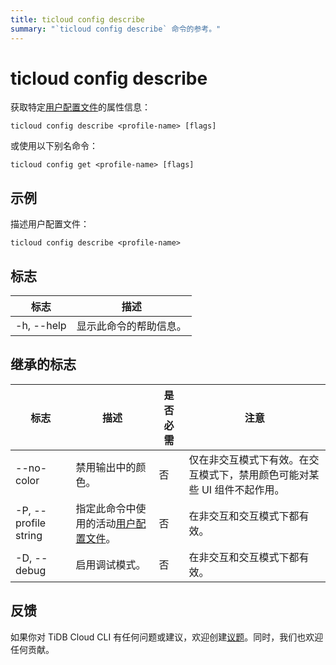 ```yaml
---
title: ticloud config describe
summary: "`ticloud config describe` 命令的参考。"
---
```


# ticloud config describe

获取特定[用户配置文件](/tidb-cloud/cli-reference.md#user-profile)的属性信息：

```shell
ticloud config describe <profile-name> [flags]
```

或使用以下别名命令：

```shell
ticloud config get <profile-name> [flags]
```

## 示例

描述用户配置文件：

```shell
ticloud config describe <profile-name>
```

## 标志

| 标志       | 描述              |
|------------|--------------------------|
| -h, --help | 显示此命令的帮助信息。 |

## 继承的标志

| 标志                 | 描述                                   | 是否必需 | 注意                                                                                                                    |
|----------------------|-----------------------------------------------|----------|--------------------------------------------------------------------------------------------------------------------------|
| --no-color           | 禁用输出中的颜色。                      | 否       | 仅在非交互模式下有效。在交互模式下，禁用颜色可能对某些 UI 组件不起作用。 |
| -P, --profile string | 指定此命令中使用的活动[用户配置文件](/tidb-cloud/cli-reference.md#user-profile)。 | 否       | 在非交互和交互模式下都有效。                                                                      |
| -D, --debug          | 启用调试模式。                                                                                   | 否       | 在非交互和交互模式下都有效。                                                             |

## 反馈

如果你对 TiDB Cloud CLI 有任何问题或建议，欢迎创建[议题](https://github.com/tidbcloud/tidbcloud-cli/issues/new/choose)。同时，我们也欢迎任何贡献。
